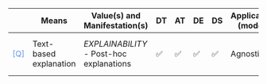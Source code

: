 |       | Means  | Value(s) and Manifestation(s)| DT|AT | DE | DS | Application (model) | Approach | Visual elements | Additional details
| ----------- |  --------------------------- | ---------------  |------------------------------|-------------| ----------------------|----------------------|----------------------------|--------------------|------------------------|--------------------------------- |
<span style="color:#6495ED">[Q]</span> | Text-based explanation |   *EXPLAINABILITY*<br> - Post-hoc explanations |✅ |✅ |✅ | ✅ | Agnostic |- With or without outcome comparison |  |